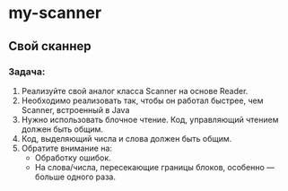 # my-scanner
## Свой сканнер
### Задача:
1. Реализуйте свой аналог класса Scanner на основе Reader.
2. Необходимо реализовать так, чтобы он работал быстрее, чем Scanner, встроенный в Java
3. Нужно использовать блочное чтение. Код, управляющий чтением должен быть общим.
4. Код, выделяющий числа и слова должен быть общим.
5. Обратите внимание на:
    * Обработку ошибок.
    * На слова/числа, пересекающие границы блоков, особенно — больше одного раза.
